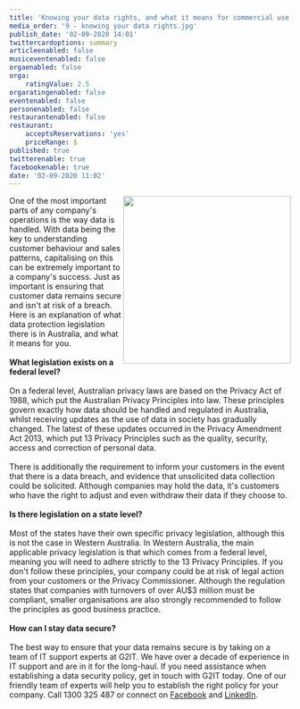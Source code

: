 ```yaml
---
title: 'Knowing your data rights, and what it means for commercial use'
media_order: '9 - knowing your data rights.jpg'
publish_date: '02-09-2020 14:01'
twittercardoptions: summary
articleenabled: false
musiceventenabled: false
orgaenabled: false
orga:
    ratingValue: 2.5
orgaratingenabled: false
eventenabled: false
personenabled: false
restaurantenabled: false
restaurant:
    acceptsReservations: 'yes'
    priceRange: $
published: true
twitterenable: true
facebookenable: true
date: '02-09-2020 11:02'
---
```


<p><img style="float: right;" src="/blog/know-your-data-rights/9%20-%20knowing%20your%20data%20rights.jpg" alt="" width="300" />One of the most important parts of any company's operations is the way data is handled. With data being the key to understanding customer behaviour and sales patterns, capitalising on this can be extremely important to a company's success. Just as important is ensuring that customer data remains secure and isn't at risk of a breach. Here is an explanation of what data protection legislation there is in Australia, and what it means for you.<br /><br /><strong>What legislation exists on a federal level?</strong><br /><br />On a federal level, Australian privacy laws are based on the Privacy Act of 1988, which put the Australian Privacy Principles into law. These principles govern exactly how data should be handled and regulated in Australia, whilst receiving updates as the use of data in society has gradually changed. The latest of these updates occurred in the Privacy Amendment Act 2013, which put 13 Privacy Principles such as the quality, security, access and correction of personal data.<br /><br />There is additionally the requirement to inform your customers in the event that there is a data breach, and evidence that unsolicited data collection could be solicited. Although companies may hold the data, it's customers who have the right to adjust and even withdraw their data if they choose to.<br /><br /><strong>Is there legislation on a state level?<br /></strong><br />Most of the states have their own specific privacy legislation, although this is not the case in Western Australia. In Western Australia, the main applicable privacy legislation is that which comes from a federal level, meaning you will need to adhere strictly to the 13 Privacy Principles. If you don't follow these principles, your company could be at risk of legal action from your customers or the Privacy Commissioner. Although the regulation states that companies with turnovers of over AU$3 million must be compliant, smaller organisations are also strongly recommended to follow the principles as good business practice.<br /><br /><strong>How can I stay data secure?<br /></strong><br />The best way to ensure that your data remains secure is by taking on a team of IT support experts at G2IT. We have over a decade of experience in IT support and are in it for the long-haul. If you need assistance when establishing a data security policy, get in touch with G2IT today. One of our friendly team of experts will help you to establish the right policy for your company.&nbsp;Call 1300 325 487 or connect on <a href="https://www.facebook.com/G2ITAustralia/" target="_blank" rel="noopener">Facebook</a> and <a href="https://www.linkedin.com/company/14527738/" target="_blank" rel="noopener">LinkedIn</a>.</p>